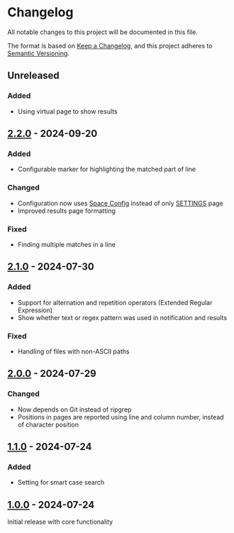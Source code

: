 # Changelog

All notable changes to this project will be documented in this file.

The format is based on [Keep a Changelog](https://keepachangelog.com/en/1.1.0/),
and this project adheres to [Semantic Versioning](https://semver.org/spec/v2.0.0.html).

<!-- markdownlint-configure-file { "MD024": { "siblings_only": true } } -->

## Unreleased

### Added

- Using virtual page to show results

## [2.2.0] - 2024-09-20

### Added

- Configurable marker for highlighting the matched part of line

### Changed

- Configuration now uses [Space Config](https://silverbullet.md/Space%20Config) instead of only [SETTINGS](https://silverbullet.md/SETTINGS) page
- Improved results page formatting

### Fixed

- Finding multiple matches in a line

## [2.1.0] - 2024-07-30

### Added

- Support for alternation and repetition operators (Extended Regular Expression)
- Show whether text or regex pattern was used in notification and results

### Fixed

- Handling of files with non-ASCII paths

## [2.0.0] - 2024-07-29

### Changed

- Now depends on Git instead of ripgrep
- Positions in pages are reported using line and column number, instead of character position

## [1.1.0] - 2024-07-24

### Added

- Setting for smart case search

## [1.0.0] - 2024-07-24

Initial release with core functionality

[2.2.0]: https://github.com/Maarrk/silverbullet-grep/compare/v2.1.0...v2.2.0
[2.1.0]: https://github.com/Maarrk/silverbullet-grep/compare/v2.0.0...v2.1.0
[2.0.0]: https://github.com/Maarrk/silverbullet-grep/compare/v1.1.0...v2.0.0
[1.1.0]: https://github.com/Maarrk/silverbullet-grep/compare/v1.0.0...v1.1.0
[1.0.0]: https://github.com/Maarrk/silverbullet-grep/releases/tag/v1.0.0
